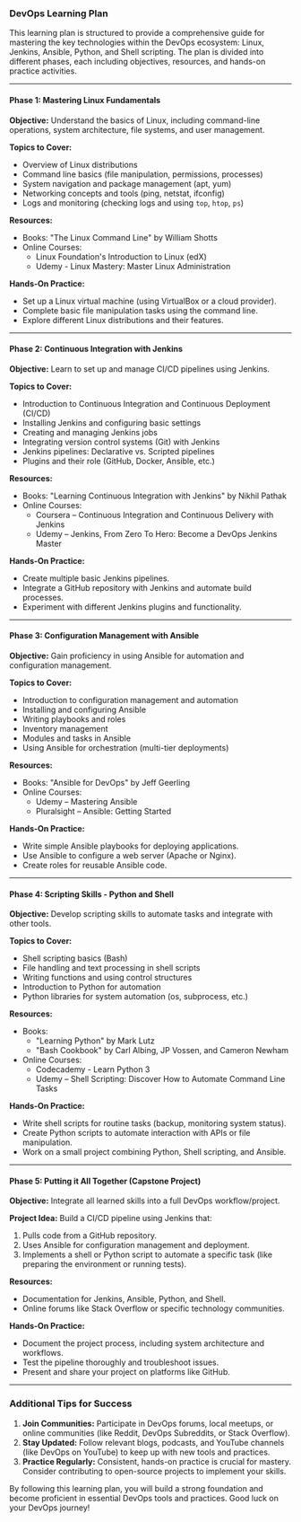 ### DevOps Learning Plan

This learning plan is structured to provide a comprehensive guide for mastering the key technologies within the DevOps ecosystem: Linux, Jenkins, Ansible, Python, and Shell scripting. The plan is divided into different phases, each including objectives, resources, and hands-on practice activities.

---

#### Phase 1: Mastering Linux Fundamentals

**Objective:**
Understand the basics of Linux, including command-line operations, system architecture, file systems, and user management.

**Topics to Cover:**
- Overview of Linux distributions
- Command line basics (file manipulation, permissions, processes)
- System navigation and package management (apt, yum)
- Networking concepts and tools (ping, netstat, ifconfig)
- Logs and monitoring (checking logs and using `top`, `htop`, `ps`)

**Resources:**
- Books: "The Linux Command Line" by William Shotts
- Online Courses: 
    - Linux Foundation's Introduction to Linux (edX)
    - Udemy - Linux Mastery: Master Linux Administration

**Hands-On Practice:**
- Set up a Linux virtual machine (using VirtualBox or a cloud provider).
- Complete basic file manipulation tasks using the command line.
- Explore different Linux distributions and their features.

---

#### Phase 2: Continuous Integration with Jenkins

**Objective:**
Learn to set up and manage CI/CD pipelines using Jenkins.

**Topics to Cover:**
- Introduction to Continuous Integration and Continuous Deployment (CI/CD)
- Installing Jenkins and configuring basic settings
- Creating and managing Jenkins jobs
- Integrating version control systems (Git) with Jenkins
- Jenkins pipelines: Declarative vs. Scripted pipelines
- Plugins and their role (GitHub, Docker, Ansible, etc.)

**Resources:**
- Books: "Learning Continuous Integration with Jenkins" by Nikhil Pathak
- Online Courses: 
    - Coursera – Continuous Integration and Continuous Delivery with Jenkins
    - Udemy – Jenkins, From Zero To Hero: Become a DevOps Jenkins Master

**Hands-On Practice:**
- Create multiple basic Jenkins pipelines.
- Integrate a GitHub repository with Jenkins and automate build processes.
- Experiment with different Jenkins plugins and functionality.

---

#### Phase 3: Configuration Management with Ansible

**Objective:**
Gain proficiency in using Ansible for automation and configuration management.

**Topics to Cover:**
- Introduction to configuration management and automation
- Installing and configuring Ansible
- Writing playbooks and roles
- Inventory management
- Modules and tasks in Ansible
- Using Ansible for orchestration (multi-tier deployments)

**Resources:**
- Books: "Ansible for DevOps" by Jeff Geerling
- Online Courses: 
    - Udemy – Mastering Ansible
    - Pluralsight – Ansible: Getting Started

**Hands-On Practice:**
- Write simple Ansible playbooks for deploying applications.
- Use Ansible to configure a web server (Apache or Nginx).
- Create roles for reusable Ansible code.

---

#### Phase 4: Scripting Skills - Python and Shell

**Objective:**
Develop scripting skills to automate tasks and integrate with other tools.

**Topics to Cover:**
- Shell scripting basics (Bash)
- File handling and text processing in shell scripts
- Writing functions and using control structures
- Introduction to Python for automation
- Python libraries for system automation (os, subprocess, etc.)

**Resources:**
- Books: 
    - "Learning Python" by Mark Lutz
    - "Bash Cookbook" by Carl Albing, JP Vossen, and Cameron Newham
- Online Courses: 
    - Codecademy - Learn Python 3
    - Udemy – Shell Scripting: Discover How to Automate Command Line Tasks

**Hands-On Practice:**
- Write shell scripts for routine tasks (backup, monitoring system status).
- Create Python scripts to automate interaction with APIs or file manipulation.
- Work on a small project combining Python, Shell scripting, and Ansible.

---

#### Phase 5: Putting it All Together (Capstone Project)

**Objective:**
Integrate all learned skills into a full DevOps workflow/project.

**Project Idea:**
Build a CI/CD pipeline using Jenkins that:
1. Pulls code from a GitHub repository.
2. Uses Ansible for configuration management and deployment.
3. Implements a shell or Python script to automate a specific task (like preparing the environment or running tests).

**Resources:**
- Documentation for Jenkins, Ansible, Python, and Shell.
- Online forums like Stack Overflow or specific technology communities.

**Hands-On Practice:**
- Document the project process, including system architecture and workflows.
- Test the pipeline thoroughly and troubleshoot issues.
- Present and share your project on platforms like GitHub.

---

### Additional Tips for Success
1. **Join Communities:** Participate in DevOps forums, local meetups, or online communities (like Reddit, DevOps Subreddits, or Stack Overflow).
2. **Stay Updated:** Follow relevant blogs, podcasts, and YouTube channels (like DevOps on YouTube) to keep up with new tools and practices.
3. **Practice Regularly:** Consistent, hands-on practice is crucial for mastery. Consider contributing to open-source projects to implement your skills.

By following this learning plan, you will build a strong foundation and become proficient in essential DevOps tools and practices. Good luck on your DevOps journey!
